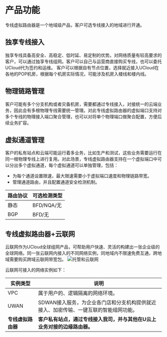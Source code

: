 # 产品功能
专线虚拟路由器是一个地域级产品，客户可选专线接入的地域进行开通。

## 独享专线接入
独享专线具备高安全、高稳定、低时延、易定制的优势。对网络质量有较高要求的客户，可以通过独享专线组网。客户可以自己与运营商直接购买专线，也可以委托UCloud代为签约和运维。
客户可以根据自有节点位置，选择就近接入UCloud在各地的POP机房，根据每个机房实际情况，可能涉及机房入楼线和楼内线。

## 物理链路管理
客户可能有多个分支机构或者灾备机房，需要都通过专线接入，对接统一的云端业务，因此会有多根物理专线需要统一管理。对此专线虚拟路由器的虚拟端口支持对多个专线的物理接入端口聚合管理，也可以对将单个物理端口做聚合配置，方便后续业务扩容。

## 虚拟通道管理
客户的私有站点和云端可能运行着多业务，比如生产和测试，这些业务需要运行在同一根物理专线上进行复用。对此场景，专线虚拟路由器支持在一个虚拟端口中可以分出多个虚拟通道，每个虚拟通道可以单独管理，包括：
- 为每个通道设置限速，最大限速需要小于虚拟端口速度和物理链路带宽。
- 管理通道路由，并且配置通道安全检测机制。

| 路由协议 | 可选检测类型 |
| -------- | ------------ |
| 静态     | BFD/NQA/无   |
| BGP      | BFD/无       |


## 专线虚拟路由器+云联网
云联网作为UCloud全球组网产品，可帮助用户快速、灵活的构建出一张企业级的全球网络。同一张云联网内接入的不同网络实例，同地域内不限速免费互通，跨地域需要购买跨域云联网带宽包。
![托管和云联网](https://raw.githubusercontent.com/UCloudDoc-Team/uplvr/refs/heads/master/image/%E6%89%98%E7%AE%A1%E5%92%8C%E4%BA%91%E8%81%94%E7%BD%91.png)

云联网可接入的网络实例如下：

| 实例类型           | 说明                                                         |
| ------------------ | ------------------------------------------------------------ |
| VPC                | 属于用户的、逻辑隔离的网络环境。                             |
| UWAN               | SDWAN接入服务，为企业各门店和分支机构提供就近接入、加密传输、一键互联的智能组网功能。 |
| **专线虚拟路由器** | **客户私有站点，通过专线接入我司，并与其他在U云上业务对接的边缘路由器。** |









